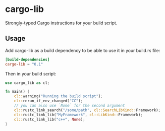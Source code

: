 # cargo-lib

Strongly-typed Cargo instructions for your build script.

## Usage
Add cargo-lib as a build dependency to be able to use it in your build.rs file:
```toml
[build-dependencies]
cargo-lib = "0.1"
```

Then in your build script:
```rust
use cargo_lib as cl;

fn main() {
    cl::warning("Running the build script");
    cl::rerun_if_env_changed("CC");
    // you can also use `None` for the second argument
    cl::rustc_link_search("/some/path", cl::SearchLibKind::Framework);
    cl::rustc_link_lib("MyFramework", cl::LibKind::Framework);
    cl::rustc_link_lib("c++", None);
}
```